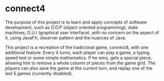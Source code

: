 # connect4


The purpose of this project is to learn and apply concepts of software development, such as O.O.P (object oriented programming); state machines; G.U.I (graphical user interface) ,with no concern on the aspect of it, using JavaFX; observer pattern and the nuances of Java.

This project is a recreation of the tradicional game, connect4, with one additional feature: 
Every 4 turns, each player can play a game, a typing speed test or some simple mathematics. If he wins, gets a special piece, allowing him to remove a whole column of pieces from the game grid.
The players can also save the game at the current turn, and replay one of the last 5 games (currently disabled).

